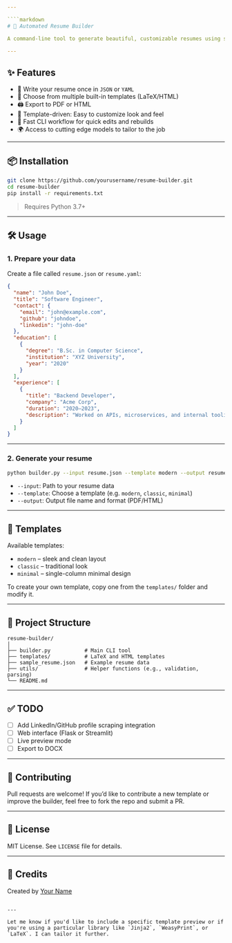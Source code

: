 ```yaml
---

````markdown
# 📄 Automated Resume Builder

A command-line tool to generate beautiful, customizable resumes using structured data, templates and Large Language Models to customize your resume for the job you want. Write your resume once in JSON/YAML and export it as PDF, HTML, or LaTeX with consistent formatting and style and tailored to the job you want.

---
```


## ✨ Features

- 🔧 Write your resume once in `JSON` or `YAML`
- 🎨 Choose from multiple built-in templates (LaTeX/HTML)
- 🖨️ Export to PDF or HTML
- 🧩 Template-driven: Easy to customize look and feel
- 🚀 Fast CLI workflow for quick edits and rebuilds
- 🌍 Access to cutting edge models to tailor to the job

---

## 📦 Installation

```bash
git clone https://github.com/yourusername/resume-builder.git
cd resume-builder
pip install -r requirements.txt
````

> Requires Python 3.7+

---

## 🛠 Usage

### 1. Prepare your data

Create a file called `resume.json` or `resume.yaml`:

```json
{
  "name": "John Doe",
  "title": "Software Engineer",
  "contact": {
    "email": "john@example.com",
    "github": "johndoe",
    "linkedin": "john-doe"
  },
  "education": [
    {
      "degree": "B.Sc. in Computer Science",
      "institution": "XYZ University",
      "year": "2020"
    }
  ],
  "experience": [
    {
      "title": "Backend Developer",
      "company": "Acme Corp",
      "duration": "2020–2023",
      "description": "Worked on APIs, microservices, and internal tooling."
    }
  ]
}
```

---

### 2. Generate your resume

```bash
python builder.py --input resume.json --template modern --output resume.pdf
```

* `--input`: Path to your resume data
* `--template`: Choose a template (e.g. `modern`, `classic`, `minimal`)
* `--output`: Output file name and format (PDF/HTML)

---

## 🧪 Templates

Available templates:

* `modern` – sleek and clean layout
* `classic` – traditional look
* `minimal` – single-column minimal design

To create your own template, copy one from the `templates/` folder and modify it.

---

## 🧰 Project Structure

```
resume-builder/
│
├── builder.py           # Main CLI tool
├── templates/           # LaTeX and HTML templates
├── sample_resume.json   # Example resume data
├── utils/               # Helper functions (e.g., validation, parsing)
└── README.md
```

---

## ✅ TODO

* [ ] Add LinkedIn/GitHub profile scraping integration
* [ ] Web interface (Flask or Streamlit)
* [ ] Live preview mode
* [ ] Export to DOCX

---

## 🤝 Contributing

Pull requests are welcome! If you’d like to contribute a new template or improve the builder, feel free to fork the repo and submit a PR.

---

## 📄 License

MIT License. See `LICENSE` file for details.

---

## 🙌 Credits

Created by [Your Name](https://github.com/rburketaylor)

```

---

Let me know if you'd like to include a specific template preview or if you're using a particular library like `Jinja2`, `WeasyPrint`, or `LaTeX`. I can tailor it further.
```
